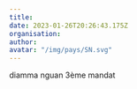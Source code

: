 ```yaml
---
title: 
date: 2023-01-26T20:26:43.175Z
organisation: 
author: 
avatar: "/img/pays/SN.svg"
---
```


diamma nguan 3ème mandat 